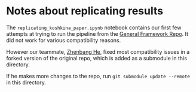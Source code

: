 # Notes about replicating results

The `replicating_koshkina_paper.ipynb` notebook contains our first few attempts at trying to run the pipeline from the [General Framework Repo](https://github.com/mkoshkina/jersey-number-pipeline). It did not work for various compatibility reasons.

However our teammate, [Zhenbang He](https://github.com/m-iDev-0792), fixed most compatibility issues in a forked version of the original repo, which is added as a submodule in this directory.

If he makes more changes to the repo, run `git submodule update --remote` in this directory.
